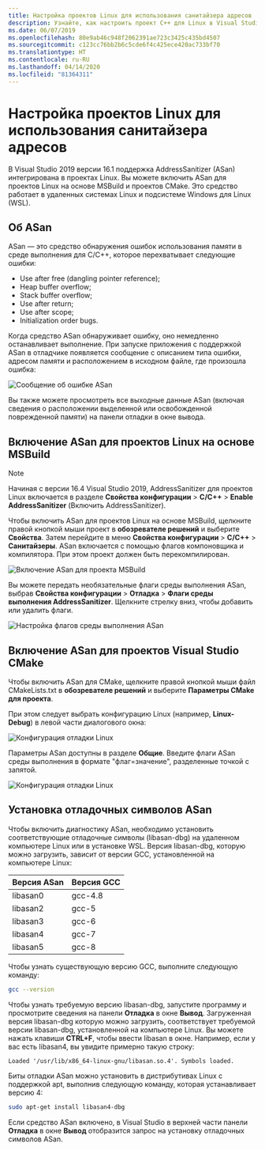 ```yaml
---
title: Настройка проектов Linux для использования санитайзера адресов
description: Узнайте, как настроить проект C++ для Linux в Visual Studio для работы с AddressSanitizer.
ms.date: 06/07/2019
ms.openlocfilehash: 80e9ab46c948f2062391ae723c3425c435bd4507
ms.sourcegitcommit: c123cc76bb2b6c5cde6f4c425ece420ac733bf70
ms.translationtype: HT
ms.contentlocale: ru-RU
ms.lasthandoff: 04/14/2020
ms.locfileid: "81364311"
---
```

# <a name="configure-linux-projects-to-use-address-sanitizer"></a>Настройка проектов Linux для использования санитайзера адресов

В Visual Studio 2019 версии 16.1 поддержка AddressSanitizer (ASan) интегрирована в проектах Linux. Вы можете включить ASan для проектов Linux на основе MSBuild и проектов CMake. Это средство работает в удаленных системах Linux и подсистеме Windows для Linux (WSL).

## <a name="about-asan"></a>Об ASan

ASan — это средство обнаружения ошибок использования памяти в среде выполнения для C/C++, которое перехватывает следующие ошибки:

- Use after free (dangling pointer reference);
- Heap buffer overflow;
- Stack buffer overflow;
- Use after return;
- Use after scope;
- Initialization order bugs.

Когда средство ASan обнаруживает ошибку, оно немедленно останавливает выполнение. При запуске приложения с поддержкой ASan в отладчике появляется сообщение с описанием типа ошибки, адресом памяти и расположением в исходном файле, где произошла ошибка:

   ![Сообщение об ошибке ASan](media/asan-error.png)

Вы также можете просмотреть все выходные данные ASan (включая сведения о расположении выделенной или освобожденной поврежденной памяти) на панели отладки в окне вывода.

## <a name="enable-asan-for-msbuild-based-linux-projects"></a>Включение ASan для проектов Linux на основе MSBuild

> [!NOTE]
> Начиная с версии 16.4 Visual Studio 2019, AddressSanitizer для проектов Linux включается в разделе **Свойства конфигурации** > **C/C++**  > **Enable AddressSanitizer** (Включить AddressSanitizer).

Чтобы включить ASan для проектов Linux на основе MSBuild, щелкните правой кнопкой мыши проект в **обозревателе решений** и выберите **Свойства**. Затем перейдите в меню **Свойства конфигурации** > **C/C++**  > **Санитайзеры**. ASan включается с помощью флагов компоновщика и компилятора. При этом проект должен быть перекомпилирован.

![Включение ASan для проекта MSBuild](media/msbuild-asan-prop-page.png)

Вы можете передать необязательные флаги среды выполнения ASan, выбрав **Свойства конфигурации** > **Отладка** > **Флаги среды выполнения AddressSanitizer**. Щелкните стрелку вниз, чтобы добавить или удалить флаги.

![Настройка флагов среды выполнения ASan](media/msbuild-asan-runtime-flags.png)

## <a name="enable-asan-for-visual-studio-cmake-projects"></a>Включение ASan для проектов Visual Studio CMake

Чтобы включить ASan для CMake, щелкните правой кнопкой мыши файл CMakeLists.txt в **обозревателе решений** и выберите **Параметры CMake для проекта**.

При этом следует выбрать конфигурацию Linux (например, **Linux-Debug**) в левой части диалогового окна:

![Конфигурация отладки Linux](media/linux-debug-configuration.png)

Параметры ASan доступны в разделе **Общие**. Введите флаги ASan среды выполнения в формате "флаг=значение", разделенные точкой с запятой.

![Конфигурация отладки Linux](media/cmake-settings-asan-options.png)

## <a name="install-the-asan-debug-symbols"></a>Установка отладочных символов ASan

Чтобы включить диагностику ASan, необходимо установить соответствующие отладочные символы (libasan-dbg) на удаленном компьютере Linux или в установке WSL. Версия libasan-dbg, которую можно загрузить, зависит от версии GCC, установленной на компьютере Linux:

|**Версия ASan**|**Версия GCC**|
| --- | --- |
|libasan0|gcc-4.8|
|libasan2|gcc-5|
|libasan3|gcc-6|
|libasan4|gcc-7|
|libasan5|gcc-8|

Чтобы узнать существующую версию GCC, выполните следующую команду:

```bash
gcc --version
```

Чтобы узнать требуемую версию libasan-dbg, запустите программу и просмотрите сведения на панели **Отладка** в окне **Вывод**. Загруженная версия libasan-dbg которую можно загрузить, соответствует требуемой версии libasan-dbg, установленной на компьютере Linux. Вы можете нажать клавиши **CTRL+F**, чтобы ввести libasan в окне. Например, если у вас есть libasan4, вы увидите примерно такую строку:

```Output
Loaded '/usr/lib/x86_64-linux-gnu/libasan.so.4'. Symbols loaded.
```

Биты отладки ASan можно установить в дистрибутивах Linux с поддержкой apt, выполнив следующую команду, которая устанавливает версию 4:

```bash
sudo apt-get install libasan4-dbg
```

Если средство ASan включено, в Visual Studio в верхней части панели **Отладка** в окне **Вывод** отобразится запрос на установку отладочных символов ASan.
